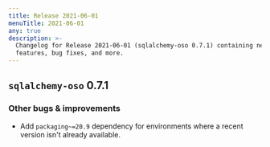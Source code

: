 ```yaml
---
title: Release 2021-06-01
menuTitle: 2021-06-01
any: true
description: >-
  Changelog for Release 2021-06-01 (sqlalchemy-oso 0.7.1) containing new
  features, bug fixes, and more.
---
```


## `sqlalchemy-oso` 0.7.1

### Other bugs & improvements

- Add `packaging~=20.9` dependency for environments where a recent version isn't
  already available.
